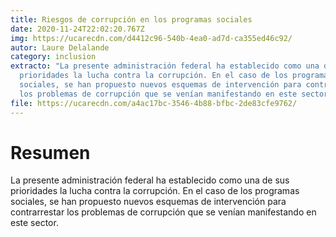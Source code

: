 ```yaml
---
title: Riesgos de corrupción en los programas sociales
date: 2020-11-24T22:02:20.767Z
img: https://ucarecdn.com/d4412c96-540b-4ea0-ad7d-ca355ed46c92/
autor: Laure Delalande
category: inclusion
extracto: "La presente administración federal ha establecido como una de sus
  prioridades la lucha contra la corrupción. En el caso de los programas
  sociales, se han propuesto nuevos esquemas de intervención para contrarrestar
  los problemas de corrupción que se venían manifestando en este sector. "
file: https://ucarecdn.com/a4ac17bc-3546-4b88-bfbc-2de83cfe9762/
---
```

<!--StartFragment-->

# **Resumen**

La presente administración federal ha establecido como una de sus prioridades la lucha contra la corrupción. En el caso de los programas sociales, se han propuesto nuevos esquemas de intervención para contrarrestar los problemas de corrupción que se venían manifestando en este sector.
